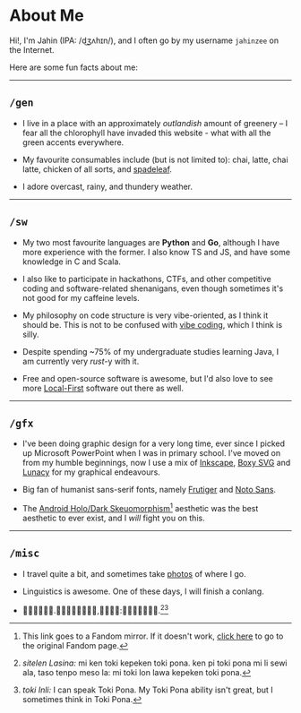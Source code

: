 # About Me

<!-- markdownlint-disable MD029 -->
<!-- markdownlint-disable MD033 -->

Hi!, I'm Jahin (IPA: /d͜ʒʌhɪn/), and I often go by my username `jahinzee`
on the Internet.

Here are some fun facts about me:

---

## `/gen`

- I live in a place with an approximately _outlandish_ amount of
  greenery – I fear all the chlorophyll have invaded this website -
  what with all the green accents everywhere.

- My favourite consumables include (but is not limited to): chai, latte, chai
  latte, chicken of all sorts, and [spadeleaf](https://en.wikipedia.org/wiki/Centella_asiatica).

- I adore overcast, rainy, and thundery weather.

---

## `/sw`

- My two most favourite languages are **Python** and **Go**, although I have more experience
  with the former. I also know TS and JS, and have some knowledge in C and Scala.

- I also like to participate in hackathons, CTFs, and other competitive coding
  and software-related shenanigans, even though sometimes it's not good for my caffeine levels.

- My philosophy on code structure is very vibe-oriented, as I think it should
  be. This is not to be confused with [vibe coding](https://en.wikipedia.org/wiki/Vibe_coding),
  which I think is silly.

- Despite spending ~75% of my undergraduate studies learning Java, I am
  currently very _rust_-y with it.

- Free and open-source software is awesome, but I'd also love to see more
  [Local-First](https://www.inkandswitch.com/local-first/) software out there
  as well.

---

## `/gfx`

- I've been doing graphic design for a very long time, ever since
  I picked up Microsoft PowerPoint when I was in primary school. I've moved on
  from my humble beginnings, now I use a mix of [Inkscape](https://inkscape.org/),
  [Boxy SVG](https://boxy-svg.com/) and [Lunacy](https://icons8.com/lunacy)
  for my graphical endeavours.

- Big fan of humanist sans-serif fonts, namely
  [Frutiger](https://en.wikipedia.org/wiki/Frutiger_(typeface)) and
  [Noto Sans](https://fonts.google.com/noto/specimen/Noto%20Sans).

- The [Android Holo/Dark Skeuomorphism](https://antifandom.com/aesthetics/wiki/Dark_Aero#Dark_Skeumorphism)[^1] aesthetic
  was the best aesthetic to ever exist, and I _will_ fight you on this.

---

## `/misc`

- I travel quite a bit, and sometimes take [photos](/darkroom) of where I go.

- Linguistics is awesome. One of these days, I will finish a conlang.

- <span class="lang-tok">󱤴󱤘󱥬󱤙󱥬󱥔.󱤘󱥍󱥬󱥔󱤴󱤧󱥚󱤂,󱥨󱥫󱤼󱤡:󱤴󱥬󱤬󱤤󱤙󱥬󱥔.</span>[^2][^3]

[^1]: This link goes to a Fandom mirror. If it doesn't work, [click here](https://aesthetics.fandom.com/wiki/Dark_Aero?fandom=allow#Dark_Skeumorphism) to go to the original Fandom page.

[^2]: _sitelen Lasina:_ mi ken toki kepeken toki pona. ken pi toki pona mi li sewi ala, taso tenpo meso la: mi toki lon lawa kepeken toki pona.[^1]

[^3]: _toki Inli:_ I can speak Toki Pona. My Toki Pona ability isn't great, but I sometimes think in Toki Pona.
